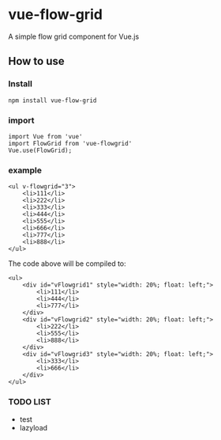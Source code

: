 # vue-flow-grid
A simple flow grid component for Vue.js

## How to use

### Install
    npm install vue-flow-grid

### import
    import Vue from 'vue'
    import FlowGrid from 'vue-flowgrid'
    Vue.use(FlowGrid);

### example

	<ul v-flowgrid="3">
		<li>111</li>
		<li>222</li>
		<li>333</li>
		<li>444</li>
		<li>555</li>
		<li>666</li>
		<li>777</li>
		<li>888</li>
	</ul>
  
The code above will be compiled to:

	<ul>
		<div id="vFlowgrid1" style="width: 20%; float: left;">
			<li>111</li>
			<li>444</li>
			<li>777</li>
		</div>
		<div id="vFlowgrid2" style="width: 20%; float: left;">
			<li>222</li>
			<li>555</li>
			<li>888</li>
		</div>
		<div id="vFlowgrid3" style="width: 20%; float: left;">
			<li>333</li>
			<li>666</li>
		</div>
	</ul>
  
  
  
### TODO LIST
  - test
  - lazyload
